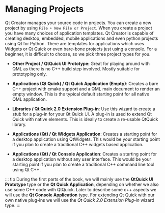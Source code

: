 # Managing Projects

Qt Creator manages your source code in projects. You can create a new project by using `File ‣ New File or Project`. When you create a project you have many choices of application templates. Qt Creator is capable of creating desktop, embedded, mobile applications and even python projects using Qt for Python. There are templates for applications which uses Widgets or Qt Quick or even bare-bone projects just using a console. For a beginner, it is difficult to choose, so we pick three project types for you.

* **Other Project / QtQuick UI Prototype**: Great for playing around with QML as there is no C++ build step involved. Mostly suitable for prototyping only.

* **Applications (Qt Quick) / Qt Quick Application (Empty)**: Creates a bare C++ project with cmake support and a QML main document to render an empty window. This is the typical default starting point for all native QML application. 

* **Libraries / Qt Quick 2.0 Extension Plug-in**: Use this wizard to create a stub for a plug-in for your Qt Quick UI. A plug-in is used to extend Qt Quick with native elements. This is ideally to create a re-usable QtQuick library. 

* **Applications (Qt) / Qt Widgets Application**: Creates a starting point for a desktop application using QtWidgets. This would be your starting point if you plan to create a traditional C++ widgets based application.

* **Applications (Qt) / Qt Console Application**: Creates a starting point for a desktop application without any user interface. This would be your starting point if you plan to create a traditional C++ command line tool using Qt C++.


::: tip
During the first parts of the book, we will mainly use the **QtQuick UI Prototype** type or the **Qt Quick Application**, depending on whether we also use some C++ code with QtQuick. Later to describe some c++ aspects we will use the **Qt Console Application** type. For extending Qt Quick with our own native plug-ins we will use the *Qt Quick 2.0 Extension Plug-in* wizard type.
:::
